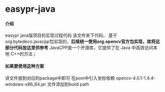 # easypr-java

#### 介绍
easypr java版项目的实现过程代码
该文件夹下代码， 基于org.bytedeco.javacpp包实现的，**后续统一使用org.opencv官方包实现，故将这部分代码放这里供参考**
JavaCPP是一个开源库，它提供了在 Java 中高效访问本地 C++的方法；

#### 如果要使用这种方案
讲文件放到对应的package中即可
在pom中引入坐标依赖
opencv-4.0.1-1.4.4-windows-x86_64.jar  文件添加到build path
